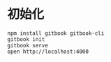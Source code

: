 # 初始化
```shell
npm install gitbook gitbook-cli
gitbook init 
gitbook serve
open http://localhost:4000 
```
